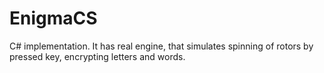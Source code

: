 # EnigmaCS
C# implementation. It has real engine, that simulates spinning of rotors by pressed key, encrypting letters and words. 
